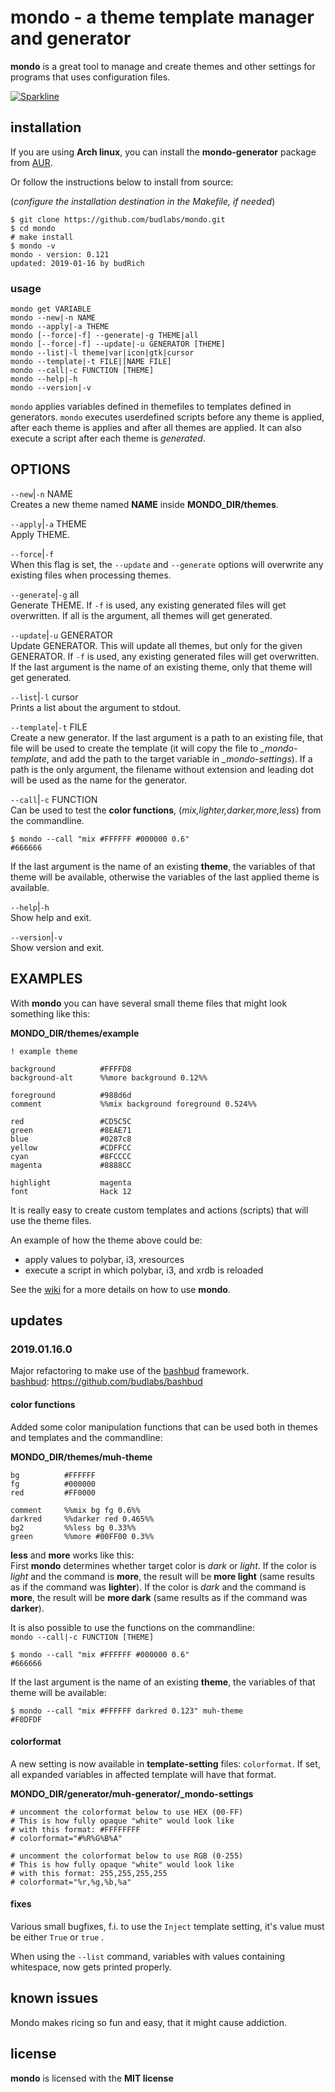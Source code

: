 # mondo - a theme template manager and generator 

**mondo** is a great tool to manage and create themes and
other settings for programs that uses configuration files.


[![Sparkline](https://stars.medv.io/budlabs/mondo.svg)](https://stars.medv.io/budlabs/mondo)


## installation

If you are using **Arch linux**, you can install the
**mondo-generator** package from [AUR].  

Or follow the instructions below to install from source:  

(*configure the installation destination in the Makefile,
if needed*)

``` text
$ git clone https://github.com/budlabs/mondo.git
$ cd mondo
# make install
$ mondo -v
mondo - version: 0.121
updated: 2019-01-16 by budRich
```


### usage

```text
mondo get VARIABLE   
mondo --new|-n NAME  
mondo --apply|-a THEME  
mondo [--force|-f] --generate|-g THEME|all  
mondo [--force|-f] --update|-u GENERATOR [THEME]
mondo --list|-l theme|var|icon|gtk|cursor   
mondo --template|-t FILE|[NAME FILE] 
mondo --call|-c FUNCTION [THEME]
mondo --help|-h  
mondo --version|-v  
```

`mondo` applies variables defined in themefiles to
templates defined in generators. `mondo` executes
userdefined scripts before any theme is applied, after each
theme is applies and after all themes are applied. It can
also execute a script after each theme is *generated*.  


OPTIONS
-------

`--new`|`-n` NAME  
Creates a new theme named **NAME** inside
**MONDO_DIR/themes**.

`--apply`|`-a` THEME  
Apply THEME.

`--force`|`-f`  
When this flag is set,  the `--update` and `--generate`
options will overwrite any existing files when processing
themes.

`--generate`|`-g` all  
Generate THEME. If `-f` is used, any existing generated
files will get overwritten. If all is the argument, all
themes will get generated.  

`--update`|`-u` GENERATOR  
Update GENERATOR. This will update all themes, but only for
the given GENERATOR. If `-f` is used, any existing generated
files will get overwritten. If the last argument is the name
of an existing theme, only that theme will get generated.  

`--list`|`-l` cursor  
Prints a list about the argument to stdout.

`--template`|`-t` FILE  
Create a new generator. If the last argument is a path to
an existing file, that file will be used to create the
template (it will copy the file to *_mondo-template*, and
add the path to the target variable in *_mondo-settings*).
If a path is the only argument, the filename without
extension and leading dot will be used as the name for the
generator.

`--call`|`-c` FUNCTION  
Can be used to test the **color functions**,
(*mix,lighter,darker,more,less*) from the commandline.  

```text
$ mondo --call "mix #FFFFFF #000000 0.6"
#666666
```


If the last argument is the name of an existing **theme**,
the variables of that theme will be available, otherwise the
variables of  the last applied theme is available.  

`--help`|`-h`  
Show help and exit.

`--version`|`-v`  
Show version and exit.

EXAMPLES
--------
With **mondo** you can have several small theme files that
might look something like this:  

**MONDO_DIR/themes/example**
```
! example theme

background          #FFFFD8
background-alt      %%more background 0.12%%

foreground          #988d6d
comment             %%mix background foreground 0.524%%

red                 #CD5C5C
green               #8EAE71
blue                #0287c8
yellow              #CDFFCC
cyan                #8FCCCC
magenta             #8888CC

highlight           magenta
font                Hack 12
```


It is really easy to create custom templates and actions
(scripts) that will use the theme files.  

An example of how the theme above could be:  
* apply values to polybar, i3, xresources
* execute a script in which polybar, i3, and xrdb is reloaded


See the [wiki] for a more details on how to use **mondo**.

## updates

### 2019.01.16.0

Major refactoring to make use of the [bashbud] framework.  
[bashbud]: https://github.com/budlabs/bashbud



#### color functions


Added some color manipulation functions that can be used
both in themes and templates and the commandline:

**MONDO_DIR/themes/muh-theme**  
```text
bg          #FFFFFF
fg          #000000
red         #FF0000

comment     %%mix bg fg 0.6%%
darkred     %%darker red 0.465%%
bg2         %%less bg 0.33%%
green       %%more #00FF00 0.3%%
```


**less** and **more** works like this:  
First **mondo** determines whether target color is *dark*
or *light*. If the color is *light* and the command is
**more**,  the result will be **more light**  (same results
as if the command was **lighter**). If the color is *dark*
and the command is **more**,  the result will be **more
dark**  (same results as if the command was **darker**).

It is also possible to use the functions on the
commandline:  
`mondo --call|-c FUNCTION [THEME]`  

```text
$ mondo --call "mix #FFFFFF #000000 0.6"
#666666
```


If the last argument is the name of an existing **theme**,
the variables of that theme will be available:  

```text
$ mondo --call "mix #FFFFFF darkred 0.123" muh-theme
#F0DFDF
```



#### colorformat


A new setting is now available in **template-setting**
files: `colorformat`. If set, all expanded variables in
affected template will have that format.

**MONDO_DIR/generator/muh-generator/_mondo-settings**  
```text
# uncomment the colorformat below to use HEX (00-FF)
# This is how fully opaque "white" would look like
# with this format: #FFFFFFFF
# colorformat="#%R%G%B%A"

# uncomment the colorformat below to use RGB (0-255)
# This is how fully opaque "white" would look like
# with this format: 255,255,255,255
# colorformat="%r,%g,%b,%a"
```


#### fixes


Various small bugfixes, f.i. to use the `Inject` template
setting, it's value must be either `True` or `true` .  

When using the `--list` command, variables with values
containing whitespace, now gets printed properly.


## known issues

Mondo makes ricing so fun and easy, that it might cause
addiction.

[wiki]: https://github.com/budlabs/mondo/wiki
[AUR]: https://aur.archlinux.org/packages/mondo-generator/
[bashbud]: https://github.com/budlabs/bashbud


## license

**mondo** is licensed with the **MIT license**


